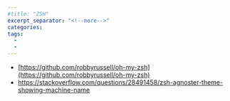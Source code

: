 ```yaml
---
#title: "ZSH"
excerpt_separator: "<!--more-->"
categories:
tags:
  - 
  - 
---
```





* [https://github.com/robbyrussell/oh-my-zsh](https://github.com/robbyrussell/oh-my-zsh)
* https://stackoverflow.com/questions/28491458/zsh-agnoster-theme-showing-machine-name



